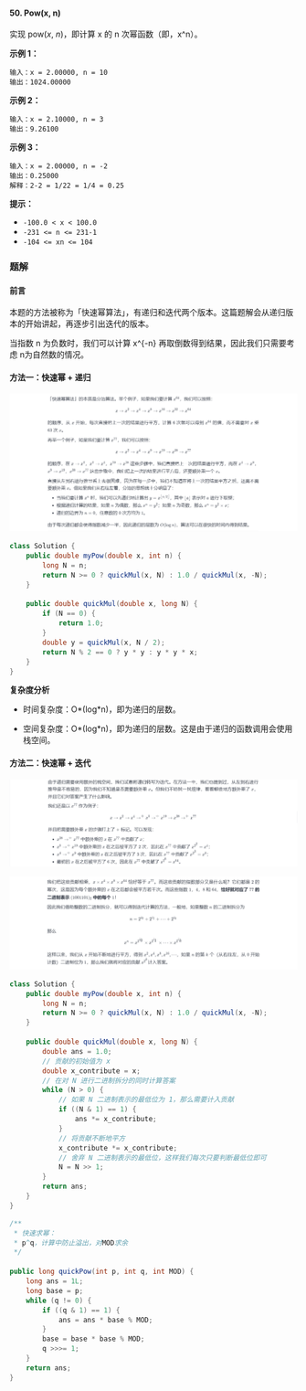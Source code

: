 #### 50. Pow(x, n)

实现 pow(*x*, *n*)，即计算 x 的 n 次幂函数（即，x^n）。

**示例 1：**

```shell
输入：x = 2.00000, n = 10
输出：1024.00000
```

**示例 2：**

```shell
输入：x = 2.10000, n = 3
输出：9.26100
```

**示例 3：**

```shell
输入：x = 2.00000, n = -2
输出：0.25000
解释：2-2 = 1/22 = 1/4 = 0.25
```

**提示：**

- `-100.0 < x < 100.0`
- `-231 <= n <= 231-1`
- `-104 <= xn <= 104`

### 题解

#### 前言

本题的方法被称为「快速幂算法」，有递归和迭代两个版本。这篇题解会从递归版本的开始讲起，再逐步引出迭代的版本。

当指数 n 为负数时，我们可以计算 x^{-n} 再取倒数得到结果，因此我们只需要考虑 n为自然数的情况。

#### 方法一：快速幂 + 递归

![image-20210920102852095](./images/快速幂运算/1.jpg)

```java
class Solution {
    public double myPow(double x, int n) {
        long N = n;
        return N >= 0 ? quickMul(x, N) : 1.0 / quickMul(x, -N);
    }

    public double quickMul(double x, long N) {
        if (N == 0) {
            return 1.0;
        }
        double y = quickMul(x, N / 2);
        return N % 2 == 0 ? y * y : y * y * x;
    }
}
```

**复杂度分析**

- 时间复杂度：O*(log*n)，即为递归的层数。

- 空间复杂度：O*(log*n)，即为递归的层数。这是由于递归的函数调用会使用栈空间。

#### 方法二：快速幂 + 迭代

![image-20210920102929184](./images/快速幂运算/2.jpg)

![image-20210920102953455](./images/快速幂运算/3.jpg)

```java
class Solution {
    public double myPow(double x, int n) {
        long N = n;
        return N >= 0 ? quickMul(x, N) : 1.0 / quickMul(x, -N);
    }

    public double quickMul(double x, long N) {
        double ans = 1.0;
        // 贡献的初始值为 x
        double x_contribute = x;
        // 在对 N 进行二进制拆分的同时计算答案
        while (N > 0) {
            // 如果 N 二进制表示的最低位为 1，那么需要计入贡献
            if ((N & 1) == 1) {
                ans *= x_contribute;
            }
            // 将贡献不断地平方
            x_contribute *= x_contribute;
            // 舍弃 N 二进制表示的最低位，这样我们每次只要判断最低位即可
            N = N >> 1;
        }
        return ans;
    }
}
```

```java
/**
 * 快速求幂：
 * p^q，计算中防止溢出，对MOD求余
 */
 
public long quickPow(int p, int q, int MOD) {
    long ans = 1L;
    long base = p;
    while (q != 0) {
        if ((q & 1) == 1) {
            ans = ans * base % MOD;
        }
        base = base * base % MOD;
        q >>>= 1;
    }
    return ans;
}

```


